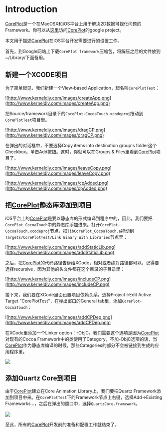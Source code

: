 # Introduction #

[CorePlot](http://code.google.com/p/core-plot/)是一个在MacOSX和iOS平台上用于解决2D数据可视化问题的Framework。你可以从[这里](http://code.google.com/p/core-plot)访问[CorePlot](http://code.google.com/p/core-plot/)的google project。

本文用于描述[CorePlot](http://code.google.com/p/core-plot/)在iOS平台开发需要进行的设置工作。

首先，到Google网站上下载`CorePlot framework`压缩包，将解压之后的文件放到~/Library/下面备用。

## 新建一个XCODE项目 ##

为了简单起见，我们新建一个View-based Application，起名叫`CorePlotTest`：

![http://www.kerneldiy.com/images/createApp.png](http://www.kerneldiy.com/images/createApp.png)

把Source/framework目录下的`CorePlot-CocoaTouch.xcodeproj`拖动到`CorePlotTest`项目里。

![http://www.kerneldiy.com/images/dragCP.png](http://www.kerneldiy.com/images/dragCP.png)

在弹出的对话框中，不要选择Copy items into destination group's folder这个Checkbox。单击Add按钮。这时，你就可以在Groups & Files里看到[CorePlot](http://code.google.com/p/core-plot/)项目了。

![http://www.kerneldiy.com/images/leaveCopy.png](http://www.kerneldiy.com/images/leaveCopy.png)

![http://www.kerneldiy.com/images/cpAdded.png](http://www.kerneldiy.com/images/cpAdded.png)

## 把[CorePlot](http://code.google.com/p/core-plot/)静态库添加到项目 ##

iOS平台上的[CorePlot](http://code.google.com/p/core-plot/)是要以静态库的形式编译到程序中的，因此，我们要把`CorePlot_CocoaTouch`中的静态库添加进来。打开`CorePlot-CocoaTouch.xcodeproj`节点，把`libCorePlot_CocoaTouch.a`拖动到`Targets/CorePlotTest/Link Binary With Libraries`节点里：

![http://www.kerneldiy.com/images/addStaticLib.png](http://www.kerneldiy.com/images/addStaticLib.png)

之后，把[CorePlot](http://code.google.com/p/core-plot/)的代码路径告诉给XCode，相对或者绝对路径都可以，记得要选择recursive，因为其他的头文件都在这个目录的子目录里：

![http://www.kerneldiy.com/images/includeCP.png](http://www.kerneldiy.com/images/includeCP.png)

接下来，我们要在XCode里面设置项目依赖关系，选择Project->Edit Active Target "CorePlotTest"，在弹出窗口的General tab里，添加`CorePlot-CocoaTouch`：

![http://www.kerneldiy.com/images/addCPDep.png](http://www.kerneldiy.com/images/addCPDep.png)

在XCode里添加一个Linker option：-ObjC。我们需要这个选项是因为[CorePlot](http://code.google.com/p/core-plot/)对现有的Cocoa Framework中的类使用了Category，不加-ObjC选项的话，当[CorePlot](http://code.google.com/p/core-plot/)作为静态库编译的时候，那些Categories的部分不会被链接到生成的应用程序里。

<img src='http://www.kerneldiy.com/images/includeObjC.png'>

<h2>添加Quartz Core到项目</h2>
由于<a href='http://code.google.com/p/core-plot/'>CorePlot</a>建立在Core Animation Library上，我们要把Quartz Framework添加到项目中来。在<code>CorePlotTest</code>下的Framework节点上右键，选择Add->Existing Frameworks...，之后在弹出的窗口中，选择<code>QuartzCore.framework</code>。<br>
<br>
<img src='http://www.kerneldiy.com/images/quartzFrame.png'>

至此，所有的<a href='http://code.google.com/p/core-plot/'>CorePlot</a>开发前的准备和配置工作就结束了。